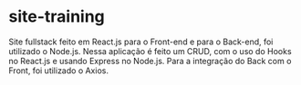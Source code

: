 # site-training

Site fullstack feito em React.js para o Front-end e para o Back-end, foi utilizado o Node.js. Nessa aplicação é feito um CRUD, com o uso do Hooks no React.js e usando Express no Node.js. Para a integração do Back com o Front, foi utilizado o Axios.
